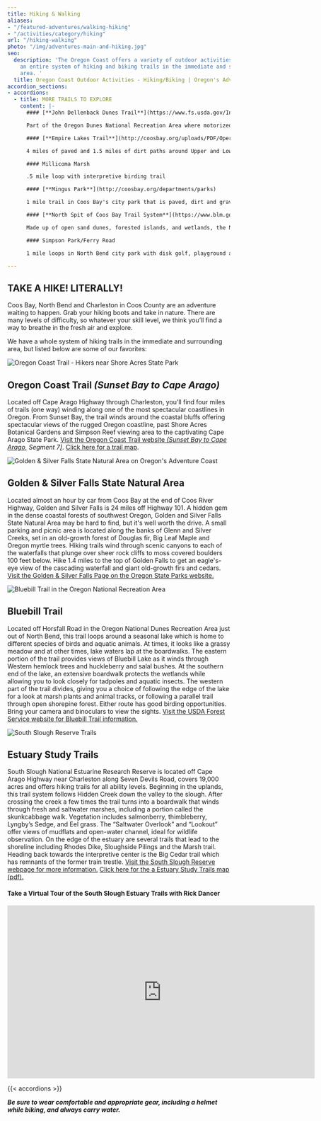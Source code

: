 ```yaml
---
title: Hiking & Walking
aliases:
- "/featured-adventures/walking-hiking"
- "/activities/category/hiking"
url: "/hiking-walking"
photo: "/img/adventures-main-and-hiking.jpg"
seo:
  description: 'The Oregon Coast offers a variety of outdoor activities including
    an entire system of hiking and biking trails in the immediate and surrounding
    area. '
  title: Oregon Coast Outdoor Activities - Hiking/Biking | Oregon's Adventure Coast
accordion_sections:
- accordions:
  - title: MORE TRAILS TO EXPLORE
    content: |-
      #### [**John Dellenback Dunes Trail**](https://www.fs.usda.gov/Internet/FSE_DOCUMENTS/stelprdb5427142.pdf)

      Part of the Oregon Dunes National Recreation Area where motorized vehicles are prohibited. 2.7 Miles of the Dellenback trail leads to the beach, but the hike will seem longer as hikers are walking on soft, open sand.  There is also an easier interpretive loop hike.

      #### [**Empire Lakes Trail**](http://coosbay.org/uploads/PDF/Operations/Parks/John_Topits_Park/JOHN_TOPITS_PARK_TRAIL_MAP.pdf)

      4 miles of paved and 1.5 miles of dirt paths around Upper and Lower Empire Lakes in Coos Bay.

      #### Millicoma Marsh

      .5 mile loop with interpretive birding trail

      #### [**Mingus Park**](http://coosbay.org/departments/parks)

      1 mile trail in Coos Bay's city park that is paved, dirt and gravel, includes a secluded Zen garden, a Japanese inspired bridge over the pond in the middle of park, and an outdoor stage for musical events.

      #### [**North Spit of Coos Bay Trail System**](https://www.blm.gov/visit/north-spit)

      Made up of open sand dunes, forested islands, and wetlands, the North Spit of Coos Bay is at the southern-most end of a series of sand dunes extending along the Oregon coastline from Florence to Coos Bay. There are 10 miles of hiking/horse trails, sand driving roads, an undeveloped staging area and miles of beach waiting for you to explore. The North Spit of Coos Bay is home to the threatened western snowy plover. From March 15 to September 15 each year, access restrictions are in place on the dry sand along the ocean shore to protect the nesting birds.

      #### Simpson Park/Ferry Road

      1 mile loops in North Bend city park with disk golf, playground and other amenities.

---
```

## TAKE A HIKE! LITERALLY!

Coos Bay, North Bend and Charleston in Coos County are an adventure waiting to happen. Grab your hiking boots and take in nature. There are many levels of difficulty, so whatever your skill level, we think you’ll find a way to breathe in the fresh air and explore.

We have a whole system of hiking trails in the immediate and surrounding area, but listed below are some of our favorites:

![Oregon Coast Trail - Hikers near Shore Acres State Park](/img/hiking-shore-acres-kids.jpg)

## Oregon Coast Trail _(Sunset Bay to Cape Arago)_

Located off Cape Arago Highway through Charleston, you’ll find four miles of trails (one way) winding along one of the most spectacular coastlines in Oregon. From Sunset Bay, the trail winds around the coastal bluffs offering spectacular views of the rugged Oregon coastline, past Shore Acres Botanical Gardens and Simpson Reef viewing area to the captivating Cape Arago State Park. [Visit the Oregon Coast Trail website _(Sunset Bay to Cape Arago,_](https://www.oregon.gov/oprd/PARKS/Pages/OCT_main.aspx) _Segment 7_[_)_](https://www.oregon.gov/oprd/PARKS/Pages/OCT_main.aspx).  [Click here for a trail map]().

<div class="margin-50px-top"></div>

![Golden & Silver Falls State Natural Area on Oregon's Adventure Coast](/img/hiking-falls-woman-dog.jpg)

## Golden & Silver Falls State Natural Area

Located almost an hour by car from Coos Bay at the end of Coos River Highway, Golden and Silver Falls is 24 miles off Highway 101. A hidden gem in the dense coastal forests of southwest Oregon, Golden and Silver Falls State Natural Area may be hard to find, but it's well worth the drive. A small parking and picnic area is located along the banks of Glenn and Silver Creeks, set in an old-growth forest of Douglas fir, Big Leaf Maple and Oregon myrtle trees. Hiking trails wind through scenic canyons to each of the waterfalls that plunge over sheer rock cliffs to moss covered boulders 100 feet below. Hike 1.4 miles to the top of Golden Falls to get an eagle's-eye view of the cascading waterfall and giant old-growth firs and cedars. [Visit the Golden & Silver Falls Page on the Oregon State Parks website.](https://oregonstateparks.org/index.cfm?do=parkPage.dsp_parkPage&parkId=67)

<div class="margin-50px-top"></div>

![Bluebill Trail in the Oregon National Recreation Area](/img/hiking-bluebill-trail.jpg)

## Bluebill Trail

Located off Horsfall Road in the Oregon National Dunes Recreation Area just out of North Bend, this trail loops around a seasonal lake which is home to different species of birds and aquatic animals. At times, it looks like a grassy meadow and at other times, lake waters lap at the boardwalks. The eastern portion of the trail provides views of Bluebill Lake as it winds through Western hemlock trees and huckleberry and salal bushes. At the southern end of the lake, an extensive boardwalk protects the wetlands while allowing you to look closely for tadpoles and aquatic insects. The western part of the trail divides, giving you a choice of following the edge of the lake for a look at marsh plants and animal tracks, or following a parallel trail through open shorepine forest. Either route has good birding opportunities. Bring your camera and binoculars to view the sights. [Visit the USDA Forest Service website for Bluebill Trail information.](https://www.fs.usda.gov/recarea/siuslaw/recarea/?recid=42649)

<div class="margin-50px-top"></div>

![South Slough Reserve Trails](/img/hiking-boardwalk-field.jpg)

## Estuary Study Trails

South Slough National Estuarine Research Reserve is located off Cape Arago Highway near Charleston along Seven Devils Road, covers 19,000 acres and offers hiking trails for all ability levels. Beginning in the uplands,  this trail system follows Hidden Creek down the valley to the slough.  After crossing the creek a few times the trail turns into a boardwalk that winds through fresh and saltwater marshes, including a portion called the skunkcabbage walk.  Vegetation includes salmonberry, thimbleberry, Lyngby’s Sedge, and Eel grass.  The “Saltwater Overlook” and “Lookout” offer views of mudflats and open-water channel, ideal for wildlife observation.  On the edge of the estuary are several trails that lead to the shoreline including Rhodes Dike, Sloughside Pilings and the Marsh trail.  Heading back towards the interpretive center is the Big Cedar trail which has remnants of the former train trestle. [Visit the South Slough Reserve webpage for more information.](https://www.oregon.gov/DSL/SS/Pages/About.aspx) [Click here for the a Estuary Study Trails map (pdf).](https://www.oregon.gov/dsl/SS/Documents/south_slough_brochure_0415.pdf)

<div class="margin-50px-top"></div>

#### Take a Virtual Tour of the South Slough Estuary Trails with Rick Dancer

<iframe src="https://www.facebook.com/plugins/video.php?href=https%3A%2F%2Fwww.facebook.com%2FThatOregonLife%2Fvideos%2F1772887646142995%2F&show_text=0&width=695" width="695" height="391"style="border:none;overflow:hidden" scrolling="no" frameborder="0" allowTransparency="true" allowFullScreen="true"></iframe>
<div class="margin-50px-top"></div>

{{< accordions >}}

**_Be sure to wear comfortable and appropriate gear, including a helmet while biking, and always carry water._**